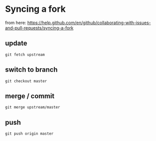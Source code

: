 # Syncing a fork

from here: https://help.github.com/en/github/collaborating-with-issues-and-pull-requests/syncing-a-fork

## update
``` shell
git fetch upstream
```

## switch to branch
``` shell
git checkout master
```

## merge / commit
``` shell
git merge upstream/master
```

## push
``` shell
git push origin master
```
